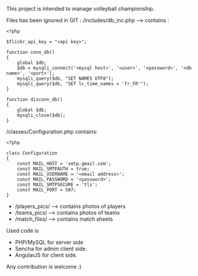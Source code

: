 This project is intended to manage volleyball championship.

Files has been ignored in GIT : 
/includes/db_inc.php --> contains :

    <?php

    $flickr_api_key = "<api key>";

    function conn_db()
    {
        global $db;
        $db = mysqli_connect('<mysql host>', '<user>', '<password>', '<db name>', '<port>');
        mysqli_query($db, "SET NAMES UTF8");
        mysqli_query($db, "SET lc_time_names = 'fr_FR'");
    }

    function disconn_db()
    {
        global $db;
        mysqli_close($db);
    }

/classes/Configuration.php contains:

    <?php
    
    class Configuration
    {
        const MAIL_HOST = 'smtp.gmail.com';
        const MAIL_SMTPAUTH = true;
        const MAIL_USERNAME = '<email address>';
        const MAIL_PASSWORD = '<password>';
        const MAIL_SMTPSECURE = 'tls';
        const MAIL_PORT = 587;
    }


- /players_pics/ --> contains photos of players
- /teams_pics/ --> contains photos of teams
- /match_files/ --> contains match sheets

Used code is 

- PHP/MySQL for server side
- Sencha for admin client side.
- AngularJS for client side.

Any contribution is welcome :)